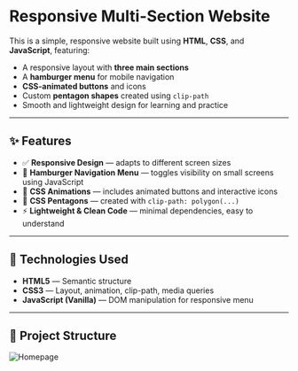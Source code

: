 # Responsive Multi-Section Website

This is a simple, responsive website built using **HTML**, **CSS**, and **JavaScript**, featuring:

- A responsive layout with **three main sections**
- A **hamburger menu** for mobile navigation
- **CSS-animated buttons** and icons
- Custom **pentagon shapes** created using `clip-path`
- Smooth and lightweight design for learning and practice

---

## ✨ Features

- ✅ **Responsive Design** — adapts to different screen sizes
- 🍔 **Hamburger Navigation Menu** — toggles visibility on small screens using JavaScript
- 🎨 **CSS Animations** — includes animated buttons and interactive icons
- 🔷 **CSS Pentagons** — created with `clip-path: polygon(...)`
- ⚡ **Lightweight & Clean Code** — minimal dependencies, easy to understand

---

## 🚀 Technologies Used

- **HTML5** — Semantic structure
- **CSS3** — Layout, animation, clip-path, media queries
- **JavaScript (Vanilla)** — DOM manipulation for responsive menu

---

## 📁 Project Structure

![Homepage](./home%20.png)
